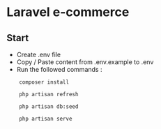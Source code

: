 # Laravel e-commerce 

## Start 

* Create .env file 
* Copy / Paste content from .env.example to .env 
* Run the followed commands :

```
    composer install
```

```
    php artisan refresh
```


```
    php artisan db:seed
```


```
    php artisan serve
```
